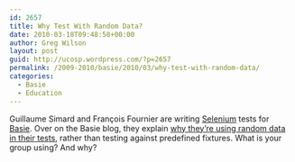 ```yaml
---
id: 2657
title: Why Test With Random Data?
date: 2010-03-18T09:48:58+00:00
author: Greg Wilson
layout: post
guid: http://ucosp.wordpress.com/?p=2657
permalink: /2009-2010/basie/2010/03/why-test-with-random-data/
categories:
  - Basie
  - Education
---
```

Guillaume Simard and François Fournier are writing [Selenium](http://seleniumhq.org/) tests for [Basie](http://basieproject.org). Over on the Basie blog, they explain [why they&#8217;re using random data in their tests](http://blog.basieproject.org/?p=2601), rather than testing against predefined fixtures. What is your group using? And why?